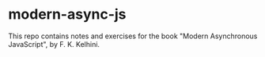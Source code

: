# modern-async-js
This repo contains notes and exercises for the book "Modern Asynchronous JavaScript", by F. K. Kelhini.
